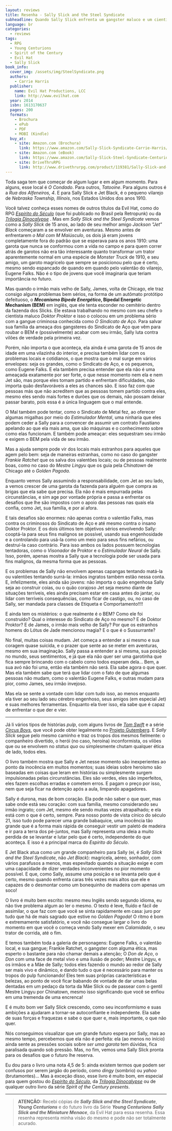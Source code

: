 ```yaml
---
layout: reviews
title: Resenha - Sally Slick and the Steel Syndicate
subheadline: Quando Sally Slick enfrenta um gangster maluco e um cientista insano, começa a saga dos Jovens Centuriões
language: br
categories:
  - reviews
tags:  
  - RPG
  - Young Centurions
  - Spirit of the Century
  - Evil Hat
  - Sally Slick
book_info:
  cover_img: /assets/img/SteelSyndicate.png
  authors: 
    - Carrie Harris
  publisher:
    name: Evil Hat Productions, LCC
    link: http://www.evilhat.com
  year: 2014
  isbn: 1613170637
  pages: 200
  formats:
    - Brochura
    - ePub
    - PDF
    - MOBI (Kindle)
  buy_at:
    - site: Amazon.com (Brochura)
      link: https://www.amazon.com/Sally-Slick-Syndicate-Carrie-Harris/dp/1613170637
    - site: Amazon.com (eBook)
      link: https://www.amazon.com/Sally-Slick-Steel-Syndicate-Centurions-ebook/dp/B00H3P3FAC
    - site: DriveThruRPG
      link: http://www.drivethrurpg.com/product/119381/Sally-Slick-and-the-Steel-Syndicate-A-Young-Centurions-Novel?filters=0_0_10010_0_0
---
```


Toda saga tem que começar de algum lugar e em algum momento. Para alguns, esse local é _O Condado_. Para outros, _Tatooine_. Para alguns outros é a _Rua dos Alfeneiros, 4_. E para Sally Slick e Jet Black, é o pequeno vilarejo de _Nebraska Township, Illinois_, nos Estados Unidos dos anos 1910.

Você talvez conheça esses nomes de outros títulos da Evil Hat, como do RPG  [_Espírito do Século_][sotc] (que foi publicado no Brasil pela Retropunk) ou da [_Trilogia Dinocalypse_][dinocalypse] . Mas em _Sally Slick and the Steel Syndicate_ vemos como a _Sally Slick_ de 15 anos, ao lado de seu melhor amigo _Jackson "Jet" Black_ começaram a se envolver em aventuras. Mesmo antes de enfrentarem _o Mal com M Maiúsculo_, os dois já eram jovens completamente fora do padrão que se esperava para os anos 1910: uma garota que nunca se conformou com a vida no campo e para quem correr atrás de garotos não era tão interessante quanto transformar um trator aparentemente normal em uma espécie de _Monster Truck_ de 1910, e seu amigo, um garoto magricelo que sempre se posicionou pelo que é certo, mesmo sendo espancado de quando em quando pelo valentão do vilarejo, Eugene Falks. Não é o tipo de jovens que você imaginaria que teriam importância no futuro.

Mas quando o irmão mais velho de Sally, James, volta de Chicago, ele traz consigo alguns problemas bem sérios, na forma de um autômato protótipo defeituoso, o ___Mecanismo Bípede Energético_, Bipedal Energetic Mechanism (BEM)__ em inglês, que ele tenta esconder no cemitério dentro da fazenda dos Slicks. Ele estava trabalhando no mesmo com seu chefe o cientista maluco _Doktor Proktor_ e isso o colocou em um problema sério com a gangue criminosa conhecida como _O Sindicato de Aço_. Para salvar sua família da ameaça dos gangsteres do Sindicato de Aço que vêm para roubar o BEM e (possivelmente) acabar com seu irmão, Sally luta contra vilões de verdade pela primeira vez.

Porém, não importa o que aconteça, ela ainda é uma garota de 15 anos de idade em uma vilazinha do interior, e precisa também lidar com os problemas locais e cotidianos, o que mostra que o mal surge em vários envelopes: seja os grandes, como o Sindicato de Aço, e os pequenos, como Eugene Falks. E ela também precisa entender que ela não é uma ameaçada exatamente por ser forte, o que nesse momento nem ela e nem Jet são, mas porque eles tomam partido e enfrentam dificuldades, não importa quão desfavoráveis a eles as chances são. E isso faz com que pessoas más que não acreditem que as pessoas tomem partido contra eles, mesmo eles sendo mais fortes e durões que os demais, não possam deixar passar barato, pois essa é a única linguagem que o mal entende.

O Mal também pode tentar, como o Sindicato de Metal fez, ao oferecer algumas migalhas por meio do _Estimulador Mental_, uma ninharia que eles podem ceder a Sally para a convencer de assumir um contrato Faustiano apelando ao que ela mais ama, que são máquinas e o conhecimento sobre como elas funcionam. E também pode ameaçar: eles sequestram seu irmão e exigem o BEM pela vida de seu irmão.

Mas a ajuda sempre pode vir dos locais mais estranhos para aqueles que agem pelo bem: seja de maneiras estranhas, como no caso do gangster _Frankie Ratchet_ que os salva dos valentões locais; ou de pessoas realmente boas, como no caso do _Mestre Lingyu_ que os guia pela _Chinatown_ de Chicago até o _Golden Pagoda_.

Enquanto vemos Sally assumindo a responsabilidade, com Jet ao seu lado, a vemos crescer de uma garota da fazenda para alguém que compra as brigas que ela sabe que precisa. Ela não é mais empurrada pelas circunstâncias, e sim age por vontade própria e passa a enfrentar os desafios que lhe são impostos com o apoio das pessoas nas quais ela confia, como Jet, sua família, e por aí afora.

E tais desafios são enormes: não apenas contra o valentão Falks, mas contra os criminosos do Sindicato de Aço e até mesmo contra o insano Doktor Proktor. E os dois últimos tem objetivos sérios envolvendo Sally: cooptá-la para seus fins malignos se possível, usando sua engenhosidade e a controlando para usá-la como um meio para seus fins nefários, ou destruí-la caso contrário. Para isso ambos os lados possuem tecnologias tentadoras, como o _Visonador_ de Proktor e o _Estimulador Neural_ de Sally. Isso, porém, apenas mostra a Sally que a tecnologia pode ser usada para fins malignos, da mesma forma que as pessoas.

E os problemas de Sally não envolvem apenas capangas tentando matá-la ou valentões tentando surrá-la: irmãos ingratos também estão nessa conta. E, infelizmente, eles ainda são jovens: não importa o quão engenhosa Sally seja ao construir coias, ou o quão corajoso Jet seja mesmo diante de situações terríveis, eles ainda precisam estar em casa antes do jantar, ou lidar com terríveis consequências, como ficar de castigo, ou, no caso de Sally, ser mandada para classes de Etiqueta e Comportamento!!!!

E ainda tem os mistérios: o que realmente é o BEM? Como ele foi construído? Qual o interesse do Sindicato de Aço no mesmo? E de Doktor Proktor? E de James, o irmão mais velho de Sally? Por que os estranhos homens do Lótus de Jade mencionou magia? E o que é o Sussurrante?

No final, muitas coisas mudam. Jet começa a entender a si mesmo e sua coragem quase suicida, e o prazer que sente ao se meter em aventuras, mesmo em sua imaginação. Sally passa a entender a si mesma, sua posição no mundo, seus sentimentos, e já que ela não quer ser uma garotinha que fica sempre brincando com o cabelo como todos esperam dela... Bem, a sua avó não foi uma, então ela também não será. Ela sabe agora o que quer. Mas ela também sabe que terá que lidar com o fato de que algumas pessoas não mudam, como o valentão Eugene Falks, e outras mudam para pior, como James, seu irmão invejoso.

Mas ela se sente a vontade com lidar com tudo isso, ao menos enquanto ela tiver ao seu lado seu cérebro engenhoso, seus amigos (em especial Jet) e suas melhores ferramentas. Enquanto ela tiver isso, ela sabe que é capaz de enfrentar o que der e vier.

---

Já li vários tipos de histórias _pulp_, com alguns livros de  [_Tom Swift_][tom-swift] e a série [_Circus Boys_][circus-boys], que você pode obter legalmente no [Projeto Gutemberg][pg].  E _Sally Slick_ segue pelo mesmo caminho e traz os tropos dos mesmos fielmente: o companheiro divertido, o herói (no caso, heroína) inconformista, os vilões que ou se envolvem no _status quo_ ou simplesmente chutam qualquer ética de lado, todos eles.

O livro também mostra que Sally e Jet nesse momento são inexperientes ao ponto da inocência em muitos momentos; suas ideias sobre heroísmo são baseadas em coisas que leram em histórias ou simplesmente surgem impulsionadas pelas circunstâncias. Eles são verdes, eles são imperfeitos, eles fazem escolhas erradas e cometem erros. E pagam o preço por isso, nem que seja ficar na detenção após a aula, limpando apagadores.

Sally é durona, mas de bom coração. Ela pode não saber o que quer, mas sabe onde está seu coração: com sua família, mesmo considerando seu irmão ingrato; com Jet, mesmo ele sendo muitas vezes atrapalhado; e ela está com o que é certo, sempre. Para nosso ponto de vista cínico do século 21, isso tudo pode parecer uma grande babaquice, uma inocência tão grande que é a forma mais rápida de conseguir vestir um paletó de madeira e ir para a terra dos pé-juntos, mas Sally representa uma ideia a muito perdida de se levantar e lutar pelo que é certo, independente do que aconteça. E isso é a principal marca do _Espirito do Século_.

E Jet Black atua como um grande companheiro para Sally (ei, é _Sally Slick and the Steel Syndicate_, não _Jet Black_): magricela, aéreo, sonhador, com vários parafusos a menos, mas espevitado quando a situação exige e com uma capacidade de dizer verdades inconvenientes no pior momento possível. E que, como Sally, assume uma posição e se levanta pelo que é certo, mesmo quando enfrenta caras três vezes mais altos que ele e capazes de o desmontar como um bonequinho de madeira com apenas um soco!

O livro é muito bem escrito: mesmo meu Inglês sendo segundo idioma, eu não tive problema algum ao ler o mesmo. O texto é leve, fluído e fácil de assimilar, o que faz com que você se sinta rapidamente em casa: juro por tudo que há de mais sagrado que estive no _Golden Pagoda_! O ritmo é bom e extremamente satisfatório, e você não consegue largar o livro do momento em que você o começa vendo Sally mexer em _Calamidade_, o seu trator de corrida, até o fim.

E temos também toda a galeria de personagens: Eugene Falks, o valentão local, e sua gangue; Frankie Ratchet, o gangster com alguma ética, mas esperto o bastante para não chamar demais a atenção; O _Don de Aço_, o _Don_ com uma face de metal vivo e uma ilusão de poder; Mestre Lingyu, e os irmãos e a Mãe de Sally; todos eles fazendo o mundo ao redor de Sally ser mais vivo e dinâmico, e dando tudo o que é necessário para manter os tropos do pulp funcionando! Eles tem suas próprias características e belezas, ao ponto de você ficar babando de vontade de dar umas belas dentadas em um pedaço da torta da Mãe Slick ou de passear com o gentil Mestre Lingyu por Chinatown, mesmo isso significando que você se enfiou em uma tremenda de uma encrenca!

E é muito bom ver Sally Slick crescendo, como seu inconformismo e suas ambições a ajudaram a tornar-se autoconfiante e independente. Ela sabe de suas forças e fraquezas e sabe o que quer e, mais importante, o que não quer.

Nós conseguimos visualizar que um grande futuro espera por Sally, mas ao mesmo tempo, percebemos que ela não é perfeita: ela (ao menos no início) ainda sente as pressões sociais sobre _ser uma garota_ tem dúvidas, fica paralisada quando sob pressão. Mas, no fim, vemos uma Sally Slick pronta para os desafios que o futuro lhe reserva.

Eu dou para o livro uma nota 4,5 de 5: ainda existem termos que podem ser confusos por serem jargão do período, como _dingy_ (sombrio) ou _yahoo_ (brutamontes)... Mas à exceção disso, esse livro é muito bom, em especial para quem gostou do  [_Espírito do Século_][sotc], da [_Trilogia Dinocalypse_][dinocalypse] ou de qualquer outro livro da série  _Spirit of the Century presents_.

---

> __ATENÇÃO:__ Recebi cópias de ___Sally Slick and the Steel Syndicate___, ___Young Centurions___ e do futuro livro da Série ___Young Centurions___ ___Sally Slick and the Miniature Menace___, da Evil Hat para essa resenha.  Essa resenha representa minha visão do mesmo e pode não ser totalmente acurado.

[pg]: https://www.gutenberg.org/
[tom-swift]: https://www.gutenberg.org/ebooks/author/267
[circus-boys]: https://www.gutenberg.org/ebooks/author/928
[sotc]: http://www.retropunk.net/editora/rpg/fora-de-catalogo-out-of-print/espirito-do-seculo/
[dinocalypse]: https://www.kickstarter.com/projects/evilhat/spirit-of-the-century-presents-the-dinocalypse-tri
